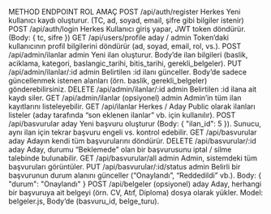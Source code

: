 METHOD	ENDPOINT	ROL	AMAÇ
POST	/api/auth/register	Herkes	Yeni kullanıcı kaydı oluşturur. (TC, ad, soyad, email, şifre gibi bilgiler istenir)
POST	/api/auth/login	Herkes	Kullanıcı giriş yapar, JWT token döndürür. (Body: { tc, sifre })
GET	/api/users/profile	aday / admin	Token’daki kullanıcının profil bilgilerini döndürür (ad, soyad, email, rol, vs.).
POST	/api/admin/ilanlar	admin	Yeni ilan oluşturur. Body’de ilan bilgileri (baslik, aciklama, kategori, baslangic_tarihi, bitis_tarihi, gerekli_belgeler).
PUT	/api/admin/ilanlar/:id	admin	Belirtilen :id ilanı günceller. Body’de sadece güncellenmek istenen alanları (örn. baslik, gerekli_belgeler) gönderebilirsiniz.
DELETE	/api/admin/ilanlar/:id	admin	Belirtilen :id ilana ait kaydı siler.
GET	/api/admin/ilanlar (opsiyonel)	admin	Admin’in tüm ilan kayıtlarını listeleyebilir.
GET	/api/ilanlar	Herkes / Aday	Public olarak ilanları listeler (aday tarafında “son eklenen ilanlar” vb. için kullanılır).
POST	/api/basvurular	aday	Yeni başvuru oluşturur (Body: { "ilan_id": 5 }). Sunucu, aynı ilan için tekrar başvuru engeli vs. kontrol edebilir.
GET	/api/basvurular	aday	Adayın kendi tüm başvurularını döndürür.
DELETE	/api/basvurular/:id	aday	Aday, durumu “Beklemede” olan bir başvurusunu iptal / silme talebinde bulunabilir.
GET	/api/basvurular/all	admin	Admin, sistemdeki tüm başvuruları görüntüler.
PUT	/api/basvurular/:id/status	admin	Belirli bir başvurunun durum alanını günceller (“Onaylandı”, “Reddedildi” vb.). Body: { "durum": "Onaylandı" }
POST	/api/belgeler (opsiyonel)	aday	Aday, herhangi bir başvuruya ait belgeyi (örn. CV, Atıf, Diploma) dosya olarak yükler. Model: belgeler.js, Body’de (basvuru_id, belge_turu).
